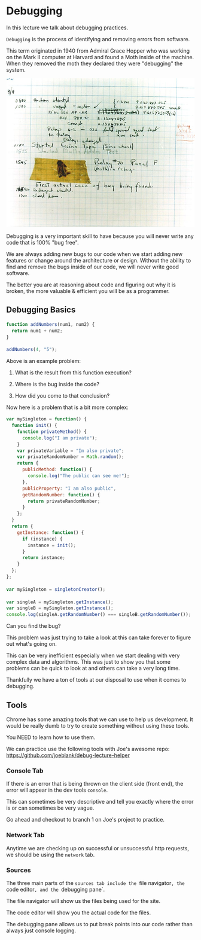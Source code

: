 # Debugging

In this lecture we talk about debugging practices.

`Debugging` is the process of identifying and removing errors from software.

This term originated in 1940 from Admiral Grace Hopper who was working on the Mark II computer at Harvard and found a Moth inside of the machine. When they removed the moth they declared they were "debugging" the system.

![Debugging](images/debugging.jpg)

Debugging is a very important skill to have because you will never write any code that is 100% "bug free".

We are always adding new bugs to our code when we start adding new features or change around the architecture or design. Without the ability to find and remove the bugs inside of our code, we will never write good software.

The better you are at reasoning about code and figuring out why it is broken, the more valuable & efficient you will be as a programmer.

## Debugging Basics

```js
function addNumbers(num1, num2) {
  return num1 + num2;
}

addNumbers(4, "5");
```

Above is an example problem:

1. What is the result from this function execution?

2. Where is the bug inside the code?

3. How did you come to that conclusion?

Now here is a problem that is a bit more complex:

```js
var mySingleton = function() {
  function init() {
    function privateMethod() {
      console.log("I am private");
    }
    var privateVariable = "Im also private";
    var privateRandomNumber = Math.random();
    return {
      publicMethod: function() {
        console.log("The public can see me!");
      },
      publicProperty: "I am also public",
      getRandomNumber: function() {
        return privateRandomNumber;
      }
    };
  }
  return {
    getInstance: function() {
      if (instance) {
        instance = init();
      }
      return instance;
    }
  };
};

var mySingleton = singletonCreator();

var singleA = mySingleton.getInstance();
var singleB = mySingleton.getInstance();
console.log(singleA.getRandomNumber() === singleB.getRandomNumber());
```

Can you find the bug?

This problem was just trying to take a look at this can take forever to figure out what's going on.

This can be very inefficient especially when we start dealing with very complex data and algorithms. This was just to show you that some problems can be quick to look at and others can take a very long time.

Thankfully we have a ton of tools at our disposal to use when it comes to debugging.

## Tools

Chrome has some amazing tools that we can use to help us development. It would be really dumb to try to create something without using these tools.

You NEED to learn how to use them.

We can practice use the following tools with Joe's awesome repo: https://github.com/joeblank/debug-lecture-helper

### Console Tab

If there is an error that is being thrown on the client side (front end), the error will appear in the dev tools `console`.

This can sometimes be very descriptive and tell you exactly where the error is or can sometimes be very vague.

Go ahead and checkout to branch 1 on Joe's project to practice.

### Network Tab

Anytime we are checking up on successful or unsuccessful http requests, we should be using the `network` tab.

### Sources

The three main parts of the `sources tab include the `file navigator`, the `code editor`, and the `debugging pane`.

The file navigator will show us the files being used for the site.

The code editor will show you the actual code for the files.

The debugging pane allows us to put break points into our code rather than always just console logging.